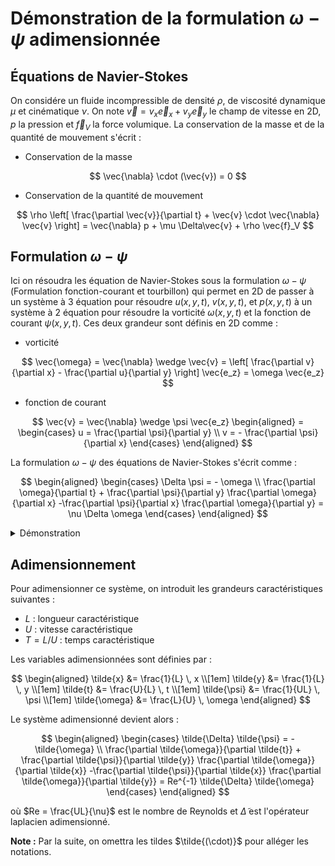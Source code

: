 # Démonstration de la formulation $\omega-\psi$ adimensionnée

## Équations de Navier-Stokes

On considére un fluide incompressible de densité $\rho$, de viscosité dynamique $\mu$ et cinématique $\nu$. On note $\vec{v} = v_x \vec{e}_x + v_y \vec{e}_y$ le champ de vitesse en 2D, $p$ la pression et $\vec{f}_V$ la force volumique. La conservation de la masse et de la quantité de mouvement s'écrit :

- Conservation de la masse 

$$
\vec{\nabla} \cdot (\vec{v}) = 0
$$

- Conservation de la quantité de mouvement

$$
\rho \left[ \frac{\partial \vec{v}}{\partial t} + \vec{v} \cdot \vec{\nabla} \vec{v} \right] = \vec{\nabla} p + \mu \Delta\vec{v} + \rho \vec{f}_V
$$

## Formulation $\omega-\psi$

Ici on résoudra les équation de Navier-Stokes sous la formulation $\omega-\psi$ (Formulation fonction-courant et tourbillon) qui permet en 2D de passer à un système à 3 équation pour résoudre $u(x,y,t)$, $v(x,y,t)$, et $p(x,y,t)$ à un système à 2 équation pour résoudre la vorticité $\omega(x,y,t)$ et la fonction de courant $\psi(x,y,t)$.
Ces deux grandeur sont définis en 2D comme :

- vorticité 

$$
\vec{\omega} = \vec{\nabla} \wedge \vec{v} = \left[ \frac{\partial v}{\partial x} - \frac{\partial u}{\partial y} \right] \vec{e_z} = \omega \vec{e_z}
$$

- fonction de courant

$$
\vec{v} = \vec{\nabla} \wedge \psi \vec{e_z}
\begin{aligned}
    = 
    \begin{cases} 
      u = \frac{\partial \psi}{\partial y} \\
      v = - \frac{\partial \psi}{\partial x}
    \end{cases}
\end{aligned}
$$

La formulation $\omega-\psi$ des équations de Navier-Stokes s'écrit comme :

$$
\begin{aligned}
    \begin{cases} 
      \Delta \psi = - \omega \\
      \frac{\partial \omega}{\partial t} + \frac{\partial \psi}{\partial y} \frac{\partial \omega}{\partial x} -\frac{\partial \psi}{\partial x} \frac{\partial \omega}{\partial y} = \nu \Delta \omega
    \end{cases}
\end{aligned}
$$

<details>
  <summary>Démonstration</summary>
  
Pour obtenir la formulation $\omega-\psi$, on procède en plusieurs étapes :

1) D'abord, on remarque que par définition de la fonction de courant, la conservation de la masse est automatiquement satisfaite en 2D :

$$
\vec{\nabla} \cdot \vec{v} = \frac{\partial u}{\partial x} + \frac{\partial v}{\partial y} = \frac{\partial^2 \psi}{\partial x\partial y} - \frac{\partial^2 \psi}{\partial y\partial x} = 0
$$

2) Ensuite, on prend le rotationnel de l'équation de quantité de mouvement :

$$
\vec{\nabla} \wedge \left(\rho \left[ \frac{\partial \vec{v}}{\partial t} + \vec{v} \cdot \vec{\nabla} \vec{v} \right] = -\vec{\nabla} p + \mu \Delta\vec{v} + \rho \vec{f}_V\right)
$$

3) Le terme de pression disparaît car $\vec{\nabla} \wedge \vec{\nabla} p = 0$

4) Pour le membre de gauche, en utilisant la définition de la vorticité :

$$
\rho \frac{\partial \omega}{\partial t} + \rho \vec{\nabla} \wedge (\vec{v} \cdot \vec{\nabla} \vec{v})
$$

5) Le terme non-linéaire se développe en utilisant les identités vectorielles pour dévelloper $(\vec{v} \cdot \vec{\nabla} \vec{v})$ :

$$
\vec{\nabla} \wedge (\vec{v} \cdot \vec{\nabla} \vec{v}) = \vec{\nabla} \wedge \left[ \vec{\omega} \wedge \vec{v} + \vec{\nabla} \left( \frac{\lVert \vec{x} \rVert^2}{2} \right) \right] = \vec{\nabla} \wedge ( \vec{\omega} \wedge \vec{v} ) + \vec{\nabla} \wedge \vec{\nabla} \left( \frac{\lVert \vec{x} \rVert^2}{2} \right)
$$

&nbsp;&nbsp;&nbsp;&nbsp;&nbsp;&nbsp;
Toujours avec les identités vectorielles ce terme devient (le dernier terme est nulle par identité du rotationel)

$$
\vec{\nabla} \wedge ( \vec{\omega} \wedge \vec{v} ) = \vec{v} \cdot \vec{\nabla} \vec{\omega} - \vec{\omega} \cdot \vec{\nabla} \vec{v} + \vec{\omega}(\vec{\nabla} \cdot \vec{v}) - \vec{v}(\vec{\nabla} \cdot \vec{\omega})
$$

&nbsp;&nbsp;&nbsp;&nbsp;&nbsp;&nbsp;
Les deux dérnier termes sont nulles par identités du rotationel et car le fluide est incompréssible, le terme non-linéaire devient donc :

$$
\vec{\nabla} \wedge (\vec{v} \cdot \vec{\nabla} \vec{v}) = \vec{v} \cdot \vec{\nabla} \vec{\omega} - \vec{\omega} \cdot \vec{\nabla} \vec{v}
$$

6) Pour le membre de droite (on supposera que la force volumique est irrotationnel) :

$$\mu \vec{\nabla} \wedge (\Delta\vec{v}) = \mu \Delta\omega$$

7) En divisant par $\rho$ et en posant $\nu = \mu/\rho$, on obtient l'équation de transport de la vorticité :

$$\frac{\partial \vec{\omega}}{\partial t} + \vec{v} \cdot \vec{\nabla} \vec{\omega} = \vec{\omega} \cdot \vec{\nabla} \vec{v} + \nu \Delta \vec{\omega}$$

8) Le terme $\vec{\omega} \cdot \vec{\nabla} \vec{v}$ devient nulle en 2D et la seul équation non nulle est celle projeté sur $\vec{e_z}$, l'équation devient donc avec la définition de $\psi$ :

$$
\frac{\partial \omega}{\partial t} + \frac{\partial \psi}{\partial y} \frac{\partial \omega}{\partial x} -\frac{\partial \psi}{\partial x} \frac{\partial \omega}{\partial y} = \nu \Delta \omega
$$

9) La relation entre $\psi$ et $\omega$ vient directement de la définition de la vorticité :

$$\omega = \frac{\partial v}{\partial x} - \frac{\partial u}{\partial y} = -\left(\frac{\partial^2 \psi}{\partial x^2} + \frac{\partial^2 \psi}{\partial y^2}\right) = -\Delta \psi$$

D'où le système final :

$$
\begin{aligned}
    \begin{cases} 
      \Delta \psi = - \omega \\
      \frac{\partial \omega}{\partial t} + \frac{\partial \psi}{\partial y} \frac{\partial \omega}{\partial x} -\frac{\partial \psi}{\partial x} \frac{\partial \omega}{\partial y} = \nu \Delta \omega
    \end{cases}
\end{aligned}
$$
</details>

## Adimensionnement

Pour adimensionner ce système, on introduit les grandeurs caractéristiques suivantes :
- $L$ : longueur caractéristique
- $U$ : vitesse caractéristique
- $T = L/U$ : temps caractéristique

Les variables adimensionnées sont définies par :

$$
\begin{aligned}
\tilde{x} &= \frac{1}{L} \, x \\[1em]
\tilde{y} &= \frac{1}{L} \, y \\[1em]
\tilde{t} &= \frac{U}{L} \, t \\[1em]
\tilde{\psi} &= \frac{1}{UL} \, \psi \\[1em]
\tilde{\omega} &= \frac{L}{U} \, \omega
\end{aligned}
$$

Le système adimensionné devient alors :

$$
\begin{aligned}
    \begin{cases} 
      \tilde{\Delta} \tilde{\psi} = - \tilde{\omega} \\
      \frac{\partial \tilde{\omega}}{\partial \tilde{t}} + \frac{\partial \tilde{\psi}}{\partial \tilde{y}} \frac{\partial \tilde{\omega}}{\partial \tilde{x}} -\frac{\partial \tilde{\psi}}{\partial \tilde{x}} \frac{\partial \tilde{\omega}}{\partial \tilde{y}} = Re^{-1} \tilde{\Delta} \tilde{\omega}
    \end{cases}
\end{aligned}
$$

où $Re = \frac{UL}{\nu}$ est le nombre de Reynolds et $\tilde{\Delta}$ est l'opérateur laplacien adimensionné.

**Note :** Par la suite, on omettra les tildes $\tilde{(\cdot)}$ pour alléger les notations.
